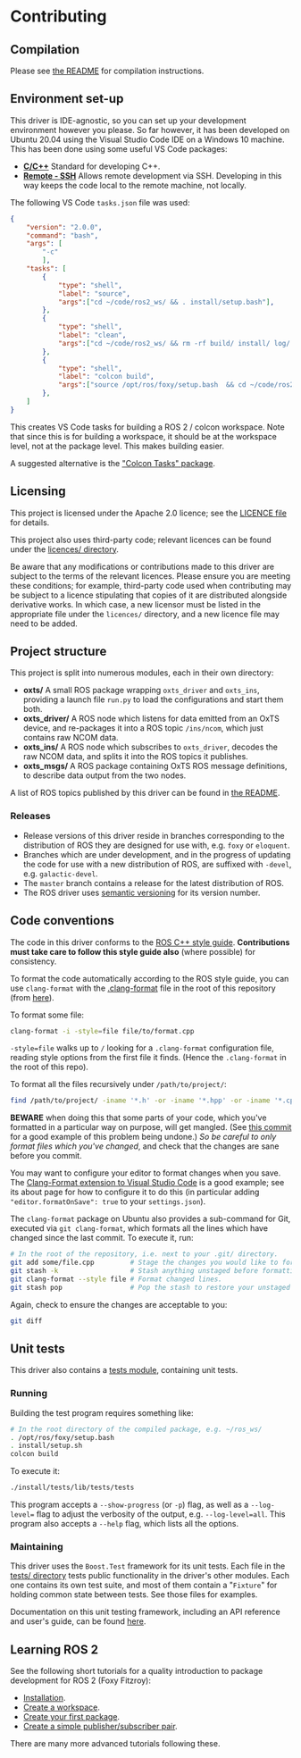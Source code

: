 # Contributing

## Compilation
Please see [the README](./README.md) for compilation instructions.

## Environment set-up
This driver is IDE-agnostic, so you can set up your development environment however you please. So far however, it has been developed on Ubuntu 20.04 using the Visual Studio Code IDE on a Windows 10 machine. This has been done using some useful VS Code packages:

- [**C/C++**](https://marketplace.visualstudio.com/items?itemName=ms-vscode.cpptools) Standard for developing C++.
- [**Remote - SSH**](https://marketplace.visualstudio.com/items?itemName=ms-vscode-remote.remote-ssh) Allows remote development via SSH. Developing in this way keeps the code local to the remote machine, not locally.

The following VS Code `tasks.json` file was used:

```json
{
    "version": "2.0.0",
    "command": "bash",
    "args": [
        "-c"
        ],
    "tasks": [
        {
            "type": "shell",
            "label": "source",
            "args":["cd ~/code/ros2_ws/ && . install/setup.bash"],
        },
        {
            "type": "shell",
            "label": "clean",
            "args":["cd ~/code/ros2_ws/ && rm -rf build/ install/ log/ && unset AMENT_PREFIX_PATH && unset CMAKE_PREFIX_PATH"],
        },
        {
            "type": "shell",
            "label": "colcon build",
            "args":["source /opt/ros/foxy/setup.bash  && cd ~/code/ros2_ws/ && colcon build --cmake-args -DCMAKE_BUILD_TYPE=Debug && . install/setup.bash"],
        },
    ]
}
```

This creates VS Code tasks for building a ROS 2 / colcon workspace. Note that since this is for building a workspace, it should be at the workspace level, not at the package level. This makes building easier.

A suggested alternative is the ["Colcon Tasks" package](https://marketplace.visualstudio.com/items?itemName=deitry.colcon-helper).

## Licensing
This project is licensed under the Apache 2.0 licence; see the [LICENCE file](./LICENCE) for details.

This project also uses third-party code; relevant licences can be found under the [licences/ directory](./licences/).

Be aware that any modifications or contributions made to this driver are subject to the terms of the relevant licences. Please ensure you are meeting these conditions; for example, third-party code used when contributing may be subject to a licence stipulating that copies of it are distributed alongside derivative works. In which case, a new licensor must be listed in the appropriate file under the `licences/` directory, and a new licence file may need to be added.

## Project structure
This project is split into numerous modules, each in their own directory:

- **oxts/** A small ROS package wrapping `oxts_driver` and `oxts_ins`, providing a launch file `run.py` to load the configurations and start them both.
- **oxts_driver/** A ROS node which listens for data emitted from an OxTS device, and re-packages it into a ROS topic `/ins/ncom`, which just contains raw NCOM data.
- **oxts_ins/** A ROS node which subscribes to `oxts_driver`, decodes the raw NCOM data, and splits it into the ROS topics it publishes.
- **oxts_msgs/** A ROS package containing OxTS ROS message definitions, to describe data output from the two nodes.

A list of ROS topics published by this driver can be found in [the README](./README.md).

### Releases
* Release versions of this driver reside in branches corresponding to the distribution of ROS they are designed for use with, e.g. `foxy` or `eloquent`.
* Branches which are under development, and in the progress of updating the code for use with a new distribution of ROS, are suffixed with `-devel`, e.g. `galactic-devel`.
* The `master` branch contains a release for the latest distribution of ROS.
* The ROS driver uses [semantic versioning](https://semver.org/) for its version number.

## Code conventions
The code in this driver conforms to the [ROS C++ style guide](http://wiki.ros.org/CppStyleGuide). **Contributions must take care to follow this style guide also** (where possible) for consistency.

To format the code automatically according to the ROS style guide, you can use `clang-format` with the [.clang-format](/.clang-format) file in the root of this repository (from  [here](https://github.com/PickNikRobotics/roscpp_code_format)).

To format some file:

```bash
clang-format -i -style=file file/to/format.cpp
```

`-style=file` walks up to `/` looking for a `.clang-format` configuration file, reading style options from the first file it finds. (Hence the `.clang-format` in the root of this repo).

To format all the files recursively under `/path/to/project/`:

```bash
find /path/to/project/ -iname '*.h' -or -iname '*.hpp' -or -iname '*.cpp' | xargs clang-format -i -style=file $1
```

**BEWARE** when doing this that some parts of your code, which you've formatted in a particular way on purpose, will get mangled. (See [this commit](https://gitlab.com/oxts/navigation/ros/oxts/-/commit/48b62a91bab3b6dc5fba81f93a748a1377050d35) for a good example of this problem being undone.) *So be careful to only format files which you've changed*, and check that the changes are sane before you commit.

You may want to configure your editor to format changes when you save. The [Clang-Format extension to Visual Studio Code](https://marketplace.visualstudio.com/items?itemName=xaver.clang-format) is a good example; see its about page for how to configure it to do this (in particular adding `"editor.formatOnSave": true` to your `settings.json`).

The `clang-format` package on Ubuntu also provides a sub-command for Git, executed via `git clang-format`, which formats all the lines which have changed since the last commit. To execute it, run:

```bash
# In the root of the repository, i.e. next to your .git/ directory.
git add some/file.cpp         # Stage the changes you would like to format.
git stash -k                  # Stash anything unstaged before formatting.
git clang-format --style file # Format changed lines.
git stash pop                 # Pop the stash to restore your unstaged changes.
```

Again, check to ensure the changes are acceptable to you:

```bash
git diff
```

## Unit tests
This driver also contains a [tests module](./tests/), containing unit tests.

### Running
Building the test program requires something like:

```bash
# In the root directory of the compiled package, e.g. ~/ros_ws/
. /opt/ros/foxy/setup.bash
. install/setup.sh
colcon build
```

To execute it:

```bash
./install/tests/lib/tests/tests
```

This program accepts a `--show-progress` (or `-p`) flag, as well as a `--log-level=` flag to adjust the verbosity of the output, e.g. `--log-level=all`. This program also accepts a `--help` flag, which lists all the options.

### Maintaining
This driver uses the `Boost.Test` framework for its unit tests. Each file in the [tests/ directory](./tests/) tests public functionality in the driver's other modules. Each one contains its own test suite, and most of them contain a "`Fixture`" for holding common state between tests. See those files for examples.

Documentation on this unit testing framework, including an API reference and user's guide, can be found [here](https://www.boost.org/doc/libs/1_77_0/libs/test/doc/html/index.html).

## Learning ROS 2
See the following short tutorials for a quality introduction to package development for ROS 2 (Foxy Fitzroy):

- [Installation](https://index.ros.org/doc/ros2/Installation/Foxy/Linux-Install-Debians/).
- [Create a workspace](https://index.ros.org/doc/ros2/Tutorials/Workspace/Creating-A-Workspace/).
- [Create your first package](https://index.ros.org/doc/ros2/Tutorials/Creating-Your-First-ROS2-Package/).
- [Create a simple publisher/subscriber pair](https://index.ros.org/doc/ros2/Tutorials/Writing-A-Simple-Cpp-Publisher-And-Subscriber/#cpppubsub).

There are many more advanced tutorials following these.
